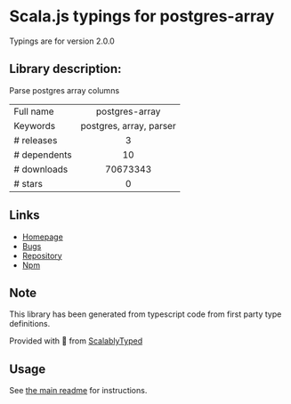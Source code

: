 
# Scala.js typings for postgres-array

Typings are for version 2.0.0

## Library description:
Parse postgres array columns

|                    |                 |
| ------------------ | :-------------: |
| Full name          | postgres-array |
| Keywords           | postgres, array, parser |
| # releases         | 3 |
| # dependents       | 10 |
| # downloads        | 70673343 |
| # stars            | 0 |

## Links
- [Homepage](https://github.com/bendrucker/postgres-array#readme)
- [Bugs](https://github.com/bendrucker/postgres-array/issues)
- [Repository](https://github.com/bendrucker/postgres-array)
- [Npm](https://www.npmjs.com/package/postgres-array)
    


## Note
This library has been generated from typescript code from first party type definitions.

Provided with :purple_heart: from [ScalablyTyped](https://github.com/oyvindberg/ScalablyTyped)

## Usage
See [the main readme](../../readme.md) for instructions.


